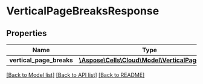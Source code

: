# VerticalPageBreaksResponse

## Properties
Name | Type | Description | Notes
------------ | ------------- | ------------- | -------------
**vertical_page_breaks** | [**\Aspose\Cells\Cloud\Model\VerticalPageBreaks**](VerticalPageBreaks.md) |  | [optional] 

[[Back to Model list]](../README.md#documentation-for-models) [[Back to API list]](../README.md#documentation-for-api-endpoints) [[Back to README]](../README.md)


